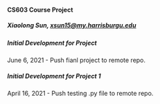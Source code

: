 #### CS603 Course Project
##### Xiaolong Sun, xsun15@my.harrisburgu.edu

##### Initial Development for Project 
June 6, 2021 - Push fianl project to remote repo.


##### Initial Development for Project 1
April 16, 2021 - Push testing .py file to remote repo.
